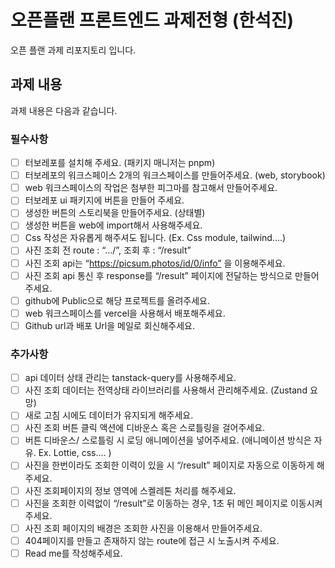 # 오픈플랜 프론트엔드 과제전형 (한석진)

오픈 플랜 과제 리포지토리 입니다.

## 과제 내용

과제 내용은 다음과 같습니다.

### 필수사항

- [ ] 터보레포를 설치해 주세요. (패키지 매니저는 pnpm)
- [ ] 터보레포의 워크스페이스 2개의 워크스페이스를 만들어주세요. (web, storybook)
- [ ] web 워크스페이스의 작업은 첨부한 피그마를 참고해서 만들어주세요.
- [ ] 터보레포 ui 패키지에 버튼을 만들어 주세요.
- [ ] 생성한 버튼의 스토리북을 만들어주세요. (상태별)
- [ ] 생성한 버튼을 web에 import해서 사용해주세요.
- [ ] Css 작성은 자유롭게 해주셔도 됩니다. (Ex. Css module, tailwind….)
- [ ] 사진 조회 전 route : “.../”, 조회 후 : “/result”
- [ ] 사진 조회 api는 “https://picsum.photos/id/0/info” 을 이용해주세요.
- [ ] 사진 조회 api 통신 후 response를 “/result” 페이지에 전달하는 방식으로 만들어주세요.
- [ ] github에 Public으로 해당 프로젝트를 올려주세요.
- [ ] web 워크스페이스를 vercel을 사용해서 배포해주세요.
- [ ] Github url과 배포 Url을 메일로 회신해주세요.

### 추가사항

- [ ] api 데이터 상태 관리는 tanstack-query를 사용해주세요.
- [ ] 사진 조회 데이터는 전역상태 라이브러리를 사용해서 관리해주세요. (Zustand 요망)
- [ ] 새로 고침 시에도 데이터가 유지되게 해주세요.
- [ ] 사진 조회 버튼 클릭 액션에 디바운스 혹은 스로틀링을 걸어주세요.
- [ ] 버튼 디바운스/ 스로틀링 시 로딩 애니메이션을 넣어주세요. (애니메이션 방식은 자유. Ex. Lottie, css…. )
- [ ] 사진을 한번이라도 조회한 이력이 있을 시 “/result” 페이지로 자동으로 이동하게 해주세요.
- [ ] 사진 조회페이지의 정보 영역에 스켈레톤 처리를 해주세요.
- [ ] 사진을 조회한 이력없이 “/result”로 이동하는 경우, 1초 뒤 메인 페이지로 이동시켜주세요.
- [ ] 사진 조회 페이지의 배경은 조회한 사진을 이용해서 만들어주세요.
- [ ] 404페이지를 만들고 존재하지 않는 route에 접근 시 노출시켜 주세요.
- [ ] Read me를 작성해주세요.
